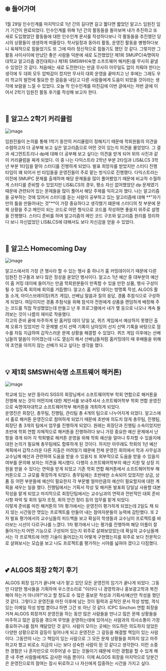 ## ❄️ 들어가며
 1월 29일 인수인계를 마지막으로 1년 간의 길다면 길고 짧다면 짧았던 알고스 임원진 임기 기간이 완료되었다. 
인수인계를 위해 1년 간의 활동들을 돌아보며 내가 추진하고 또 새로 도입했었던 활동들에 대한 인수인계 문서를 작성하다보니 각 활동들을 추진했던 당시의 상황들이 생생하게 떠올랐다. 
학사일정과 동아리 활동, 운영진 활동을 병행하다보니 육체적으로 힘들었기도 또 그에 따라 정신적으로 힘들기도 했던 것 같다. 
그렇지만 그 활동 사이사이에 만났던 좋은 사람들 덕분에 새로 도전했었던 제1회 SMUPC(숙명여자대학교 알고리즘 경진대회)나 제1회 SMSWH(숙명 소프트웨어 해커톤)를 무사히 끝낼 수 있었던 것 같다. 
처음에는 새로 도전한다는 만큼 무사히 아무일도 없이 치뤄야 한다는 생각에 두 대회 모두 압박감이 컸지만 무사히 대회 운영을 끝마치고 난 후에는 그래도 우리 학교의 발전에 필요한 한 걸음을 내딛고 다른 사람들에게 도움이 되었을 것이라는 생각에 보람을 느낄 수 있었다. 
오늘 막 인수인계를 마친김에 이번 글에서는 저번 글에 이어서 2학기 임원진 활동 후기를 작성해 보고자 한다.

<br/>

## 🌟 알고스 2학기 커리큘럼
![image](https://user-images.githubusercontent.com/61380136/151672234-9c898a9a-710c-4154-82ab-12f73c2a4e9f.png)

임원진들이 논의를 통해 1학기 동안의 커리큘럼이 정해지기 때문에 학회원들의 의견을 수렴하고자 더 공부해 보고 싶은 알고리즘으로 어떤 것이 있는지 의견을 물었었다. 그 결과 세그먼트트리나 dp에 대해 더 공부해 보고 싶다는 의견을 받게 되어 위의 사진과 같이 커리큘럼을 짜게 되었다. 
이 중 나는 다익스트라 2학년 부분 2타임과 LIS&LCS 3학년 부분 1타임을 맡아 스터디를 진행하게 되었다. 발표 희망자를 받았지만 스터디 진행 타임이 꽤 되어서 빈 타임들을 운영진들이 주로 맡는 방식으로 진행했다. 다익스트라는 이전에 SMUPC 문제를 출제하며 해당 문제들을 많이 풀어봤었기 때문에 비교적 수월하게 스터디를 준비할 수 있었지만 LIS&LCS의 경우, 평소 자신 없어했었던 dp 문제였기 때문에 관련되어 있는 문제들을 많이 풀어서 해당 주제를 익히고자 했다. 
나는 알고리즘을 공부하는 것에 있어서 스터디를 듣는 사람이 공부하고 있는 알고리즘에 대해 **"자기만의 틀을 만들어내는 것"**이 가장 중요하다고 생각했기 떄문에 스터디의 첫 부분에 문제 상황을 주고 메인이 되는 코드로 어떤 형식으로 코드를 작성하면 좋을지 위주로 설명을 진행했다. 
스터디 준비를 하며 알고리즘의 메인 코드 구조와 알고리즘 원리를 정리하다 보니 자신없었던 LIS&LCS에 대해서도 보다 자신감을 얻을 수 있었다.



<br/>

## 🥳 알고스 Homecoming Day
![image](https://user-images.githubusercontent.com/61380136/151675260-064f40bc-f755-4d38-b531-cd0851ca312f.png)

 알고스에서의 가장 큰 행사라 할 수 있는 행사 중 하나가 홈 커밍데이이기 때문에 다른 임원진 친구들과 보다 많은 정성을 쏟았던 행사이다. 알고스 1년 예산 중 대부분의 예산이 홈 커밍 데이에 들어가는 만큼 학회원분들이 만족할 수 있을 만한 상품, 행사 구성이 될 수 있도록 회의에 회의를 거듭했다.
 알고스 홈 커밍 데이는 방명록 작성, ALGOS 활동 소개, 아이스브레이킹(퀴즈 게임), 선배님 말씀과 질의 응답, 경품 추첨식으로 구성하게 되었다. 여담이지만 경품 추첨식을 위해 참석자 전원에게 상품을 랜덤하게 배정해 주는 코드를 직접 작성했었는데 만들고 난 후 프로그램에서 내가 몇 등으로 나오나 계속 돌려보는 것이 나름의 재미로 작용했다. <br/>
 각고의 준비 끝에 마주하게 된 홈커밍 데이 당일 날, 퀴즈 게임에서 예상하지 못했던 출제 오류가 있었지만 각 문제별 선지 선택 기록이 남아있어 선지 선택 기록을 바탕으로 점수를 차등 지급하여 갑작스러운 문제 상황을 해결할 수 있었다. 퀴즈 게임 이후에는 선배님들의 말씀이 이어졌는데 나도 열심히 해서 선배님들처럼 홈커밍데이 때 후배들을 위해여 조언을 아끼지 않는 선배가 되고 싶다는 생각을 했다.

<br/>

## 💡 제1회 SMSWH(숙명 소프트웨어 해커톤)
![image](https://user-images.githubusercontent.com/61380136/151675413-19d3d07a-2722-4891-b52f-d8005e3d8e63.png)

 학교에 있는 보안 동아리 SISS의 회장님께서 소프트웨어학부 학회 연합으로 해커톤을 진행해 보는 것이 어떤지에 대한 제안서를 보내주셔서 소프트웨어학부 학회 연합 운영진으로 숙명여자대학교 소프트웨어학부 해커톤을 개최하게 되었다. <br/>
 운영진은 회장단, 총무팀, 진행팀, 관리팀 총 4개의 팀으로 나누어지게 되었다. 알고스에서 홀로 해커톤 운영진으로 참여하게 되었기 때문에 초반에 의도치 않게 총무팀, 진행팀, 회장단 총 3개의 팀에서 업무를 진행하게 되었다. 
원래는 회장단과 진행팀 소속이었지만 초반에 학회 연합 자체적으로 해커톤을 진행하려다 보니 가장 중요한 예산 문제에서 난항을 겪게 되어 각 학회별로 해커톤 운영을 위해 학회 예산을 얼마나 투자할 수 있을지에 대한 논의가 필요해 총무팀에도 합류하게 된 것이다.
하지만 아무래도 학회의 1년 예산 계획에서 갑작스러운 다른 지출은 어려웠기 떄문에 전체 운영진 회의에서 학과 사무실과 교수님께 예산과 관련하여 도움을 받을 수 있을지 또 외부적으로 도움을 받을 수 있을지 여부를 문의해 보자는 의견을 제시했다.
다행히 소프트웨어학부의 예산 지원 및 상장 지원을 받을 수 있다는 연락을 받게 되었고 기존 학회 연합 해커톤에서 소프트웨어학부 해커톤으로 그 규모를 확장하게 되었다. 
총무팀에는 초반에만 소속되어 있었지만 상금, 상품 등 어떤 부분들에 예산이 필요한지 각 부문별 얼마만큼의 예산이 필요할지에 대한 계획을 세우는 일을 했다. 진행팀에서는 기획서 작성 및 해커톤 발표회 당일날 사용할 대본 작성을 맡게 되었고 마지막으로 회장단팀에서는 교수님과의 연락과 전반적인 대회 준비 사항 파악 및 회의 일자 조정, 회의 안건 정리 등의 업무를 맡게 되었다.
<br/> 이렇게 준비를 마친 해커톤의 1차 평가에서는 운영진이 평가하게 되었는데 2일도 채 되지 않는 시간동안 멋있는 프로젝트를 만들어 내는 참여자분들의 능력에 감탄했다. 또 2차 발표 평가에서의 교수님들의 피드백을 보고 확실히 학생들과 교수님이 프로젝트를 바라보는 시선이 다르구나를 느꼈다. 
1차 평가에서 나는 평가를 진행하며 해당 어플이 잘 돌아가는지 어떤 기능으로 구성되어 있는지 위주로 살펴보았었는데 확실히 교수님들께서는 각 프로젝트에 어떤 기술이 들어갔는지 어떻게 구현했는지를 위주로 보다 전문적으로 살펴보시는 모습을 보고 나도 프로젝트를 평가하는 시야를 넓혀야 겠다고 다짐했다. 


<br/>

## 💕 ALGOS 회장 2학기 후기
 ALGOS 회장 임기가 끝나며 내가 맡고 있던 모든 운영진의 임기가 끝나게 되었다. 그동안 다양한 행사들을 기획하며 우스갯소리로 "이러다 나 경영학과나 홍보광고학과 복전해야 하는거 아니야?"라고 할 정도로 수 많은 홍보문 작성과 기획서/예산안 작성을 했던 것 같다. 그렇다고 운영진을 마친 이후에 남는 것이 필력과 공적인 문서 작성 방법, 격식있는 이메일 작성 방법 뿐이냐 하면 그건 또 아닌 것 같다. 
ICPC Sinchon 연합 회장을 거쳐 ALGOS 회장까지 운영진을 하는 동안 많은 사람들을 만나고 많은 문제 상황들을 마주하고 많은 갈등을 겪으며 무엇을 운영하는데에 있어서는 사람과의 의사소통이 가장 중요하구나를 점차 꺠달았던 것 같다. 사람이 모이는 곳에는 의도하든 의도하지 않았든 다양한 상황으로의 갈등이 일어나게 되고 운영진은 그 갈등을 해결할 책임이 있는 사람이다.
그동안의 나는 그 책임이 있는 사람으로 그 모든 문제 상황들을 피하지 않고 마주하고자 했고 비로소 지금의 나는 보다 성숙한 사람이 된 것 같다고 생각한다. 이런 소중한 경험은 나 혼자만으로 이루어낼 수 없는 것들이기 떄문에 이런 경험을 할 수 있게 해준 내 주변 사람들에게도 감사한 마음 뿐이다. 
이제 ALGOS 회장을 마지막으로 당분간은 운영진으로의 참여는 잠시 뒤로하고 나 자신에게 집중하는 시간을 가지고 싶다. 
